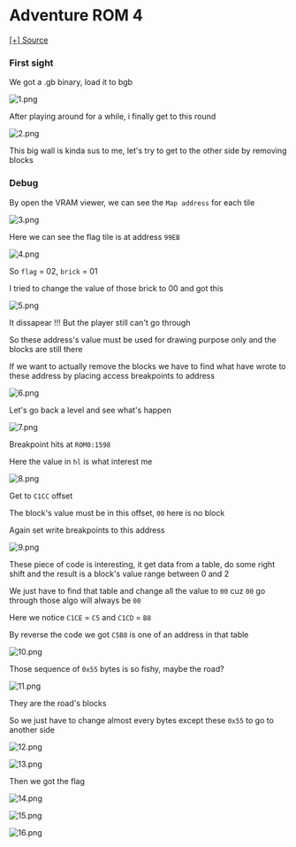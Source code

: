 # Adventure ROM 4

[[+] Source](https://github.com/0ni0n-team/CTF-writeups/blob/main/utctf/re/Adventure%20ROM%204/game.gb)

### First sight

We got a .gb binary, load it to bgb

![1.png](1.png)

After playing around for a while, i finally get to this round

![2.png](2.png)

This big wall is kinda sus to me, let's try to get to the other side by removing blocks

### Debug

By open the VRAM viewer, we can see the `Map address` for each tile

![3.png](3.png)

Here we can see the flag tile is at address `99EB`

![4.png](4.png)

So `flag` = 02, `brick` = 01

I tried to change the value of those brick to 00 and got this

![5.png](5.png)

It dissapear !!! But the player still can't go through

So these address's value must be used for drawing purpose only and the blocks are still there

If we want to actually remove the blocks we have to find what have wrote to these address by placing access breakpoints to address

![6.png](6.png)

Let's go back a level and see what's happen

![7.png](7.png)

Breakpoint hits at `ROM0:1598`

Here the value in `hl` is what interest me

![8.png](8.png)

Get to `C1CC` offset

The block's value must be in this offset, `00` here is no block

Again set write breakpoints to this address

![9.png](9.png)

These piece of code is interesting, it get data from a table, do some right shift and the result is a block's value range between 0 and 2

We just have to find that table and change all the value to `00` cuz `00` go through those algo will always be `00`

Here we notice `C1CE` = `C5` and `C1CD` = `B8`

By reverse the code we got `C5B8` is one of an address in that table

![10.png](10.png)

Those sequence of `0x55` bytes is so fishy, maybe the road?

![11.png](11.png)

They are the road's blocks

So we just have to change almost every bytes except these `0x55` to go to another side

![12.png](12.png)

![13.png](13.png)

Then we got the flag

![14.png](14.png)

![15.png](15.png)

![16.png](16.png)


